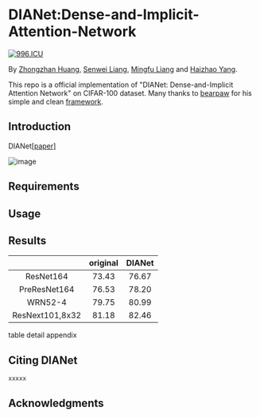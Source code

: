 # DIANet:Dense-and-Implicit-Attention-Network
[![996.ICU](https://img.shields.io/badge/link-996.icu-red.svg)](https://996.icu) 

By [Zhongzhan Huang](https://github.com/dedekinds), [Senwei Liang](https://github.com/LeungSamWai), [Mingfu Liang](https://github.com/wuyujack) and [Haizhao Yang](https://haizhaoyang.github.io/).

This repo is a official implementation of "DIANet: Dense-and-Implicit Attention Network" on CIFAR-100 dataset. Many thanks to [bearpaw](https://github.com/bearpaw) for his simple and clean [framework](https://github.com/bearpaw/pytorch-classification).


## Introduction

DIANet[[paper]](www.baidu.com)


![image](https://github.com/gbup-group/DIANet/blob/master/image/fig1.jpg)



## Requirements

## Usage

## Results
|                 | original | DIANet |
|:---------------:|:--------:|:------:|
|    ResNet164    |   73.43  |  76.67 |
|   PreResNet164  |   76.53  |  78.20 |
|     WRN52-4     |   79.75  |  80.99 |
| ResNext101,8x32 |   81.18  |  82.46 |



table
detail appendix

## Citing DIANet

```
xxxxx
```
## Acknowledgments
